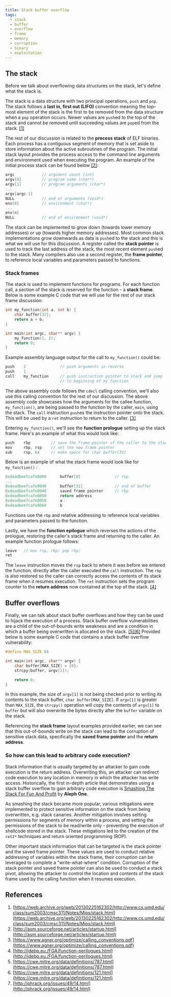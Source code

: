 ```yaml
---
title: Stack buffer overflow
tags:
  - stack
  - buffer
  - overflow
  - frame
  - memory
  - corruption
  - binary
  - exploitation
---
```


## The stack

Before we talk about overflowing data structures on the stack, let's define what the stack is.

The stack is a data structure with two principal operations, `push` and `pop`. The stack follows a
**last in, first out (LIFO)** convention meaning the top-most element of the stack is the first to
be removed from the data structure when a `pop` operation occurs. Newer values are `push`ed to the
top of the stack and cannot be removed until succeeding values are `pop`ed from the stack.
[[1]](#references)

The rest of our discussion is related to the **process stack** of ELF binaries. Each process has a
contiguous segment of memory that is set aside to store information about the active subroutines of
the program. The initial stack layout provides the process access to the command line arguments and
environment used when executing the program. An example of the initial process stack can be found
below [[2]](#references):

```c
argc            // argument count (int)
argv[0]         // program name (char*)
argv[1]         // program arguments (char*)
...
argv[argc-1]
NULL            // end of arguments (void*)
env[0]          // environment (char*)
...
env[n]
NULL            // end of environment (void*)
```

The stack can be implemented to grow down (towards lower memory addresses) or up (towards higher
memory addresses). Most common stack implementations grow downwards as data is `push`ed to the stack
and this is what we will use for this discussion. A register called the **stack pointer** is used to
track the last address of the stack, the most recent element `push`ed to the stack. Many compilers
also use a second register, the **frame pointer**, to reference local variables and parameters
passed to functions.

### Stack frames

The stack is used to implement functions for programs. For each function call, a section of the
stack is reserved for the function - a **stack frame**. Below is some example C code that we will
use for the rest of our stack frame discussion:

```c
int my_function(int a, int b) {
    char buffer[32];
    return a + b;
}

int main(int argc, char** argv) {
    my_function(1, 2);
    return 0;
}
```

Example assembly language output for the call to `my_function()` could be:

```c
push    2               // push arguments in reverse
push    1
call    my_function     // push instruction pointer to stack and jump
                        // to beginning of my function
```

The above assembly code follows the `cdecl` calling convention, we'll also use this calling
convention for the rest of our discussion. The above assembly code showcases how the arguments for
the callee function, `my_function()`, are being passed to the function by the caller, `main`, using
the stack. The `call` instruction `push`es the instruction pointer onto the stack. This will be used
by a `ret` instruction to return to the caller. [[3]](#references)

Entering `my_function()`, we'll see the **function prologue** setting up the stack frame. Here's an
example of what this would look like:

```c
push    rbp         // save the frame pointer of the caller to the stack
mov     rbp, rsp    // set the new frame pointer
sub     rsp, 64     // make space for char buffer[32]
```

Below is an example of what the stack frame would look like for `my_function()` :

```c
0xdeadbeefcafe0000      buffer[0]               // rsp
...
0xdeadbeefcafe0040      buffer[31]              // end of buffer
0xdeadbeefcafe0048      saved frame pointer     // rbp
0xdeadbeefcafe0050      return address
0xdeadbeefcafe0058      a
0xdeadbeefcafe0060      b
```

Functions use the `rbp` and relative addressing to reference local variables and parameters passed
to the function.

Lastly, we have the **function epilogue** which reverses the actions of the prologue, restoring the
caller's stack frame and returning to the caller. An example function prologue follows:

```c
leave   // mov rsp, rbp; pop rbp;
ret
```

The `leave` instruction moves the `rsp` back to where it was before we entered the function,
directly after the caller executed the `call` instruction. The `rbp` is also restored so the caller
can correctly access the contents of its stack frame when it resumes execution. The `ret`
instruction sets the program counter to the **return address** now contained at the top of the
stack. [[4]](#references)

## Buffer overflows

Finally, we can talk about stack buffer overflows and how they can be used to hijack the execution
of a process. Stack buffer overflow vulnerabilities are a child of the out-of-bounds write weakness
and are a condition in which a buffer being overwritten is allocated on the stack.
[[5]](#references)[[6]](#references) Provided below is some example C code that contains a stack
buffer overflow vulnerability:

```c
#define MAX_SIZE 64

int main(int argc, char** argv) {
    char buffer[MAX_SIZE] = {0};
    strcpy(buffer, argv[1]);

    return 0;
}
```

In this example, the size of `argv[1]` is not being checked prior to writing its contents to the
stack buffer, `char buffer[MAX_SIZE]`. If `argv[1]` is greater than `MAX_SIZE`, the `strcpy()`
operation will copy the contents of `argv[1]` to `buffer` but will also overwrite the bytes directly
after the `buffer` variable on the stack.

Referencing the **stack frame** layout examples provided earlier, we can see that this out-of-bounds
write on the stack can lead to the corruption of sensitive stack data, specifically the **saved
frame pointer** and the **return address**.

### So how can this lead to arbitrary code execution?

Stack information that is usually targeted by an attacker to gain code execution is the return
address. Overwriting this, an attacker can redirect code execution to any location in memory in
which the attacker has write access. Historically, the first in-depth article that demonstrates
using a stack buffer overflow to gain arbitrary code execution is
[Smashing The Stack For Fun And Profit](#references) by **Aleph One**.

As smashing the stack became more popular, various mitigations were implemented to protect sensitive
information on the stack from being overwritten, e.g. stack canaries. Another mitigation involves
setting permissions for segments of memory within a process, and setting the permissions of the
stack to be read/write only - preventing the execution of shellcode stored in the stack. These
mitigations led to the creation of the `ret2*` techniques and return oriented programming (ROP).

Other important stack information that can be targeted is the stack pointer and the saved frame
pointer. These values are used to conduct relative addressing of variables within the stack frame,
their corruption can be leveraged to complete a "write-what-where" condition. Corruption of the
stack pointer and saved frame pointer can also be used to conduct a stack pivot, allowing the
attacker to control the location and contents of the stack frame used by the calling function when
it resumes execution.

## References

1. [https://web.archive.org/web/20130225162302/http://www.cs.umd.edu/class/sum2003/cmsc311/Notes/Mips/stack.html](https://web.archive.org/web/20130225162302/http://www.cs.umd.edu/class/sum2003/cmsc311/Notes/Mips/stack.html)
2. [http://asm.sourceforge.net/articles/startup.html](http://asm.sourceforge.net/articles/startup.html)
3. [https://www.agner.org/optimize/calling_conventions.pdf](https://www.agner.org/optimize/calling_conventions.pdf)
4. [http://jdebp.eu./FGA/function-perilogues.html](http://jdebp.eu./FGA/function-perilogues.html)
5. [https://cwe.mitre.org/data/definitions/787.html](https://cwe.mitre.org/data/definitions/787.html)
6. [https://cwe.mitre.org/data/definitions/121.html](https://cwe.mitre.org/data/definitions/121.html)
7. [http://phrack.org/issues/49/14.html](http://phrack.org/issues/49/14.html)
